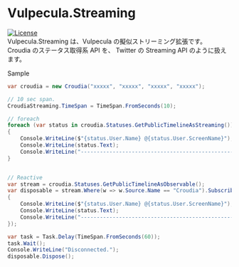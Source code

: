 # Vulpecula.Streaming
[![License](https://img.shields.io/github/license/fuyuno/vulpecula.svg?style=flat-square)](https://github.com/fuyuno/Vulpecula/blob/develop/LICENSE.txt)  
Vulpecula.Streaming は、Vulpecula の擬似ストリーミング拡張です。  
Croudia のステータス取得系 API を、 Twitter の Streaming API のように扱えます。

Sample
```csharp
var croudia = new Croudia("xxxxx", "xxxxx", "xxxxx", "xxxxx");

// 10 sec span.
CroudiaStreaming.TimeSpan = TimeSpan.FromSeconds(10); 

// foreach
foreach (var status in croudia.Statuses.GetPublicTimelineAsStreaming())
{
    Console.WriteLine($"{status.User.Name} @{status.User.ScreenName}");
    Console.WriteLine(status.Text);
    Console.WriteLine("-------------------------------------------------------------------");
}


// Reactive
var stream = croudia.Statuses.GetPublicTimelineAsObservable();
var disposable = stream.Where(w => w.Source.Name == "Croudia").Subscribe(status =>
{
    Console.WriteLine($"{status.User.Name} @{status.User.ScreenName}");
    Console.WriteLine(status.Text);
    Console.WriteLine("-------------------------------------------------------------------");
});

var task = Task.Delay(TimeSpan.FromSeconds(60));
task.Wait();
Console.WriteLine("Disconnected.");
disposable.Dispose();
```